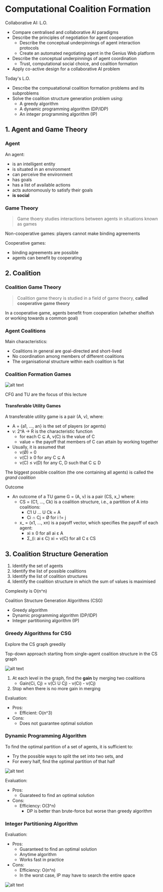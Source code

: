 # Computational Coalition Formation

Collaborative AI: L.O.
- Compare centralised and collaborative AI paradigms
- Describe the principles of negotiation for agent cooperation
    - Describe the conceptual underpinnings of agent interaction protocols
    - Create an automated negotiating agent in the Genius Web platform
- Describe the conceptual underpinnings of agent coordination
    - Trust, computational social choice, and coalition formation
- Apply co-active design for a collaborative AI problem

Today's L.O.
- Describe the compuatational coalition formation problems and its subproblems
- Solve the coalition structure generation problem using:
    - A greedy algorithm
    - A dynamic programming algorithm (DP/IDP)
    - An integer programming algorithm (IP)


## 1. Agent and Game Theory
### Agent
An agent:
- is an intelligent entity
- is situated in an environment
- can perceive the environment
- has goals
- has a list of available actions
- acts autonomously to satisfy their goals
- **is social**

### Game Theory
> Game thoery studies interactions between agents in situations known as games

Non-cooperative games: players cannot make binding agreements

Cooperative games:
- binding agreements are possible
- agents can benefit by cooperating

## 2. Coalition
### Coalition Game Theory
> Coalition game theory is studied in a field of game theory, **called cooperative game theory**

In a cooperative game, agents benefit from cooperation (whether shelfish or working towards a common goal)

### Agent Coalitions
Main characteristics:
- Coalitions in general are goal-directed and short-lived
- No coordination among members of different coalitions
- The organisational structure within each coalition is flat

### Coalition Formation Games
![alt text](image-15.png)

CFG and TU are the focus of this lecture

#### Transferable Utility Games
A transferable utility game is a pair (A, v), where:
- A = {a1, ..., an} is the set of players (or agents)
- v: 2^A -> R is the characteristic function
    - for each C ⊆ A, v(C) is the value of C
    - value = the payoff that members of C can attain by working together
- Usually, it is assumed that
    - v(Ø) = 0
    - v(C) ≥ 0 for any C ⊆ A
    - v(C) ≤ v(D) for any C, D such that C ⊆ D

The biggest possible coalition (the one containing all agents) is called the *grand coalition*

Outcome
- An outcome of a TU game G = (A, v) is a pair (CS, x_) where:
    - CS = (C1, ..., Ck) is a coalition structure, i.e., a partition of A into coalitions:
        - C1 U ... U Ck = A
        - Ci ∩ Cj = Ø for i != j
    - x_ = (x1, ..., xn) is a payoff vector, which specifies the payoff of each agent:
        - xi ≥ 0 for all ai ε A
        - Σ_(i: ai ε C) xi = v(C) for all C ε CS

## 3. Coalition Structure Generation
1. Identify the set of agents
2. Identify the list of possible coalitions
3. Identify the list of coalition structures
4. Identify the coalition structure in which the sum of values is maximised

Complexity is O(n^n)

Coalition Structure Generation Algorithms (CSG)
- Greedy algorithm
- Dynamic programming algorithm (DP/IDP)
- Integer partitioning algorithm (IP)

### Greedy Algorithms for CSG
Explore the CS graph greedily

Top-down approach starting from single-agent coalition structure in the CS graph

![alt text](image-16.png)

1. At each level in the graph, find the **gain** by merging two coalitions
    - Gain(Ci, Cj) = v(Ci U Cj) - v(Ci) - v(Cj)
2. Stop when there is no more gain in merging

Evaluation:
- Pros:
    - Efficient: O(n^3)
- Cons:
    - Does not guarantee optimal solution

### Dynamic Programming Algorithm
To find the optimal partition of a set of agents, it is sufficient to:
- Try the possible ways to split the set into two sets, and
- For every half, find the optimal partition of that half

![alt text](image-17.png)

Evaluation:
- Pros:
    - Guarateed to find an optimal 
    solution
- Cons:
    - Efficiency: O(3^n)
        - DP is better than brute-force but worse than greedy algorithm

### Integer Partitioning Algorithm

Evaluation:
- Pros:
    - Guaranteed to find an optimal solution
    - Anytime algorithm
    - Works fast in practice
- Cons:
    - Efficiency: O(n^n)
    - In the worst case, IP may have to search the entire space

![alt text](image-18.png)